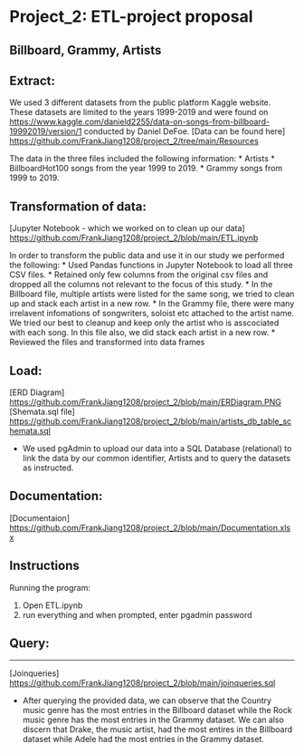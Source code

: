 # Project_2: ETL-project proposal

## Billboard, Grammy, Artists
## Extract: 

We used 3 different datasets from the public platform Kaggle website. These datasets are limited to the years 1999-2019 and were found on https://www.kaggle.com/danield2255/data-on-songs-from-billboard-19992019/version/1 conducted by Daniel DeFoe.
[Data can be found here] https://github.com/FrankJiang1208/project_2/tree/main/Resources 

The data in the three files included the following information:
    * Artists
    * BillboardHot100 songs from the year 1999 to 2019.
    * Grammy songs from 1999 to 2019.

## Transformation of data:


[Jupyter Notebook - which we worked on to clean up our data] https://github.com/FrankJiang1208/project_2/blob/main/ETL.ipynb

In order to transform the public data and use it in our study we performed the following:
    * Used Pandas functions in Jupyter Notebook to load all three CSV files.
    * Retained only few columns from the original csv files and dropped all the columns not relevant to the focus of this study.
    * In the Billboard file, multiple artists were listed for the same song, we tried to clean up and stack each artist in a new row. 
    * In the Grammy file, there were many irrelavent infomations of songwriters, soloist  etc attached to the artist name. We tried our best to cleanup and keep only the artist who is asscociated with each song. In this file also, we did stack each artist in a new row.
    * Reviewed the files and transformed into data frames

## Load:


[ERD Diagram] https://github.com/FrankJiang1208/project_2/blob/main/ERDiagram.PNG
[Shemata.sql file] https://github.com/FrankJiang1208/project_2/blob/main/artists_db_table_schemata.sql

* We used pgAdmin to upload our data into a SQL Database (relational) to link the data by our common identifier, Artists and to query the datasets as instructed.

## Documentation:
[Documentaion] https://github.com/FrankJiang1208/project_2/blob/main/Documentation.xlsx

## Instructions
Running the program:

1. Open ETL.ipynb
2. run everything and when prompted, enter pgadmin password


## Query: 
________________________________________________________________________________________________________________________________________
[Joinqueries] https://github.com/FrankJiang1208/project_2/blob/main/joinqueries.sql

* After querying the provided data, we can observe that the Country music genre has the most entries in the Billboard dataset while the Rock music genre has the most entries in the Grammy dataset. We can also discern that Drake, the music artist, had the most entires in the Billboard dataset while Adele had the most entries in the Grammy dataset.




    
    




